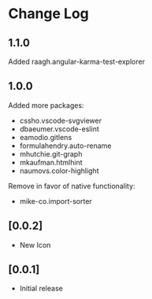 # Change Log

## 1.1.0

Added raagh.angular-karma-test-explorer

## 1.0.0

Added more packages:

* cssho.vscode-svgviewer
* dbaeumer.vscode-eslint
* eamodio.gitlens
* formulahendry.auto-rename
* mhutchie.git-graph
* mkaufman.htmlhint
* naumovs.color-highlight

Remove in favor of native functionality:

* mike-co.import-sorter

## [0.0.2]

* New Icon

## [0.0.1]

* Initial release
